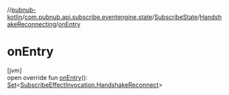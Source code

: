 //[pubnub-kotlin](../../../../index.md)/[com.pubnub.api.subscribe.eventengine.state](../../index.md)/[SubscribeState](../index.md)/[HandshakeReconnecting](index.md)/[onEntry](on-entry.md)

# onEntry

[jvm]\
open override fun [onEntry](on-entry.md)(): [Set](https://kotlinlang.org/api/latest/jvm/stdlib/kotlin.collections/-set/index.html)&lt;[SubscribeEffectInvocation.HandshakeReconnect](../../../com.pubnub.api.subscribe.eventengine.effect/-subscribe-effect-invocation/-handshake-reconnect/index.md)&gt;
